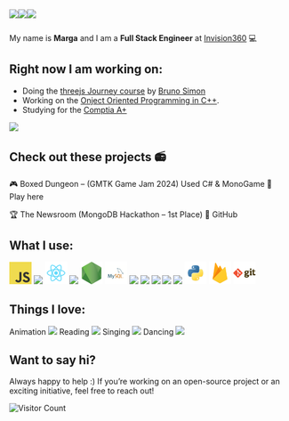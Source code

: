 <h1><img src="https://media.giphy.com/media/QvjeXTz8HXFWyMfpvx/giphy.gif" width="30"/><img src="https://media.giphy.com/media/Niyk3I37xmdLU1HL8t/giphy.gif" width="150"/><img src="https://media.giphy.com/media/QvjeXTz8HXFWyMfpvx/giphy.gif" width="30"/></h1>

My name is **Marga** and I am a **Full Stack Engineer** at [Invision360](https://www.invision360.com/) :computer: <!--<img src="https://user-images.githubusercontent.com/80516949/170364033-cd1c377d-bd1e-4587-8cb6-8cefea352c4f.png" width="50"/> -->

## Right now I am working on: 
- Doing the [threejs Journey course](https://threejs-journey.com/) by [Bruno Simon](https://bruno-simon.com/)
- Working on the [Onject Oriented Programming in C++](https://www.coursera.org/specializations/object-oriented-programming-s12n).
- Studying for the [Comptia A+](https://www.comptia.org/certifications/a)

<img src="https://media.giphy.com/media/HoffxyN8ghVuw/giphy.gif"/>



## Check out these projects :radio:
🎮 Boxed Dungeon – (GMTK Game Jam 2024) Used C# & MonoGame
🔗 Play here

🏆 The Newsroom (MongoDB Hackathon – 1st Place)
🔗 GitHub

## What I use: 

<code><img height="40" src="https://raw.githubusercontent.com/github/explore/80688e429a7d4ef2fca1e82350fe8e3517d3494d/topics/javascript/javascript.png"></code>
<code><img height="40" src="https://user-images.githubusercontent.com/80516949/170149993-01b2c14f-83db-40cd-9671-9fa4deef49ff.png"></code>
<code><img height="40" src="https://raw.githubusercontent.com/github/explore/80688e429a7d4ef2fca1e82350fe8e3517d3494d/topics/react/react.png"></code>
<code><img height="40" src="https://user-images.githubusercontent.com/80516949/170149365-65c3e29e-0f9f-4e6a-bc57-f8f2878c0977.png"></code>
<code><img height="40" src="https://raw.githubusercontent.com/github/explore/80688e429a7d4ef2fca1e82350fe8e3517d3494d/topics/nodejs/nodejs.png"></code>
<code><img height="40" src="https://raw.githubusercontent.com/github/explore/80688e429a7d4ef2fca1e82350fe8e3517d3494d/topics/mysql/mysql.png"></code>
<code><img height="40" src="https://user-images.githubusercontent.com/80516949/170149558-ef3c62c3-b614-42ec-9219-ce66e2eb5f51.png"></code>
<code><img height="40" src="https://user-images.githubusercontent.com/80516949/170149686-a78a023b-dee5-4fae-9213-d756c9a81e86.png"></code>
<code><img height="40" src="https://user-images.githubusercontent.com/80516949/170149826-a0a6ada6-0062-4e05-a96f-093dfd831e27.png"></code>
<code><img height="40" src="https://user-images.githubusercontent.com/80516949/170149936-d3da7d1e-7150-47e4-82d7-727fd2db2a36.png"></code>
<code><img height="40" src="https://user-images.githubusercontent.com/80516949/170155044-05af89b7-f621-4fe0-9eb2-d8725e69eefd.png"></code>
<code><img height="40" src="https://raw.githubusercontent.com/github/explore/80688e429a7d4ef2fca1e82350fe8e3517d3494d/topics/python/python.png"></code>
<code><img height="40" src="https://raw.githubusercontent.com/github/explore/80688e429a7d4ef2fca1e82350fe8e3517d3494d/topics/firebase/firebase.png"></code>
<code><img height="40" src="https://raw.githubusercontent.com/github/explore/80688e429a7d4ef2fca1e82350fe8e3517d3494d/topics/git/git.png"></code>

## Things I love:
Animation <img src="https://media.giphy.com/media/hLPZbjV0KyHQI/giphy.gif" width="50"/> Reading <img src="https://media.giphy.com/media/LYBMuRwH3JkhdmLbGE/giphy.gif" width="30"/> Singing <img src="https://media.giphy.com/media/W6FhqZdENkqha6ajqr/giphy.gif" width="30"/> Dancing <img src="https://media.giphy.com/media/J2T2uTE0POCSQ/giphy.gif" width="30"/>

## Want to say hi?
Always happy to help :)
If you’re working on an open-source project or an exciting initiative, feel free to reach out!

![Visitor Count](https://profile-counter.glitch.me/margacampos/count.svg)

